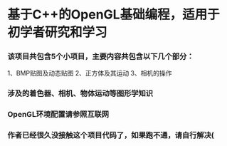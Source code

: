 # 基于C++的OpenGL基础编程，适用于初学者研究和学习
### 该项目共包含5个小项目，主要内容共包含以下几个部分：
1、BMP贴图及动态贴图
2、正方体及其运动
3、相机的操作
### 涉及的着色器、相机、物体运动等图形学知识
### OpenGL环境配置请参照互联网
### 作者已经很久没接触这个项目代码了，如果跑不通，请自行解决(
